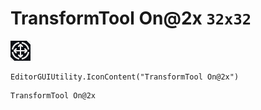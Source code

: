 # TransformTool On@2x `32x32`
<img src="/img/TransformTool%20On@2x.png" width=32 height=32>

``` CSharp
EditorGUIUtility.IconContent("TransformTool On@2x")
```
```
TransformTool On@2x
```
